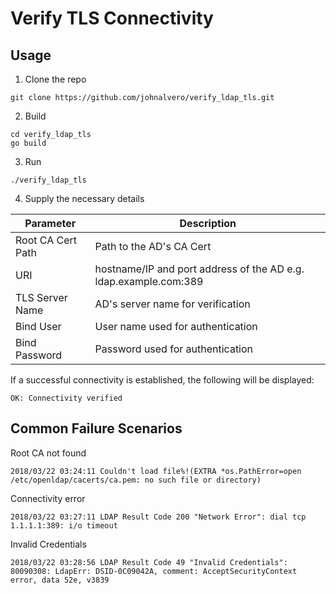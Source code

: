 # Verify TLS Connectivity

## Usage

1. Clone the repo
```
git clone https://github.com/johnalvero/verify_ldap_tls.git
```
2. Build
```
cd verify_ldap_tls
go build
```
3. Run
```
./verify_ldap_tls
```
4. Supply the necessary details

Parameter | Description
---- | ----
Root CA Cert Path | Path to the AD's CA Cert
URI | hostname/IP and port address of the AD e.g. ldap.example.com:389
TLS Server Name | AD's server name for verification
Bind User | User name used for authentication
Bind Password | Password used for authentication

If a successful connectivity is established, the following will be displayed:
```
OK: Connectivity verified
```

## Common Failure Scenarios

Root CA not found
```
2018/03/22 03:24:11 Couldn't load file%!(EXTRA *os.PathError=open /etc/openldap/cacerts/ca.pem: no such file or directory)
```

Connectivity error
```
2018/03/22 03:27:11 LDAP Result Code 200 "Network Error": dial tcp 1.1.1.1:389: i/o timeout
```

Invalid Credentials
```
2018/03/22 03:28:56 LDAP Result Code 49 "Invalid Credentials": 80090308: LdapErr: DSID-0C09042A, comment: AcceptSecurityContext error, data 52e, v3839
```
